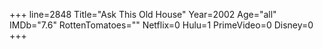 +++
line=2848
Title="Ask This Old House"
Year=2002
Age="all"
IMDb="7.6"
RottenTomatoes=""
Netflix=0
Hulu=1
PrimeVideo=0
Disney=0
+++

